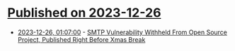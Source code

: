 # [Published on 2023-12-26](index.md)

* [2023-12-26, 01:07:00](https://soylentnews.org/article.pl?sid=23/12/24/0428239&from=rss) - [SMTP Vulnerability Withheld From Open Source Project, Published Right Before Xmas Break](https://soylentnews.org/article.pl?sid=23/12/24/0428239&from=rss)
